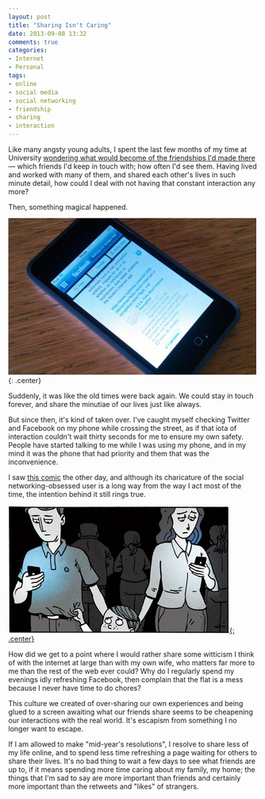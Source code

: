```yaml
---
layout: post
title: "Sharing Isn't Caring"
date: 2013-09-08 13:32
comments: true
categories: 
- Internet
- Personal
tags:
- online
- social media
- social networking
- friendship
- sharing
- interaction
---
```


Like many angsty young adults, I spent the last few months of my time at University [wondering what would become of the friendships I'd made there](http://blog.ianrenton.com/and-so-the-exodus-begins/) &mdash; which friends I'd keep in touch with; how often I'd see them. Having lived and worked with many of them, and shared each other's lives in such minute detail, how could I deal with not having that constant interaction any more?

Then, something magical happened.

![Facebook app running on an iPod Touch](/img/blog/2013/09/facebook-ipod.jpg){: .center}

Suddenly, it was like the old times were back again. We could stay in touch forever, and share the minutiae of our lives just like always.

But since then, it's kind of taken over. I've caught myself checking Twitter and Facebook on my phone while crossing the street, as if that iota of interaction couldn't wait thirty seconds for me to ensure my own safety. People have started talking to me while I was using my phone, and in my mind it was the phone that had priority and them that was the inconvenience.

I saw [this comic](http://zenpencils.com/comic/129-marc-maron-the-social-media-generation/) the other day, and although its charicature of the social networking-obsessed user is a long way from the way I act most of the time, the intention behind it still rings true.

[![Art (c) Gavin Aung Than of ZenPencils.com](/img/blog/2013/09/zenpencils-maron-crop.jpg){: .center}](http://zenpencils.com/comic/129-marc-maron-the-social-media-generation/)

How did we get to a point where I would rather share some witticism I think of with the internet at large than with my own wife, who matters far more to me than the rest of the web ever could? Why do I regularly spend my evenings idly refreshing Facebook, then complain that the flat is a mess because I never have time to do chores?

This culture we created of over-sharing our own experiences and being glued to a screen awaiting what our friends share seems to be cheapening our interactions with the real world. It's escapism from something I no longer want to escape.

If I am allowed to make "mid-year's resolutions", I resolve to share less of my life online, and to spend less time refreshing a page waiting for others to share their lives. It's no bad thing to wait a few days to see what friends are up to, if it means spending more time caring about my family, my home; the things that I'm sad to say are more important than friends and certainly more important than the retweets and "likes" of strangers.
